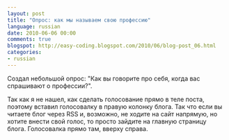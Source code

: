 ```yaml
---
layout: post
title: "Опрос: как мы называем свою профессию"
language: russian
date: 2010-06-06 00:00
comments: true
blogspot: http://easy-coding.blogspot.com/2010/06/blog-post_06.html
categories:
- russian
---
```

Создал небольшой опрос: "Как вы говорите про себя, когда вас спрашивают о профессии?".

Так как я не нашел, как сделать голосование прямо в теле поста, поэтому вставил голосовалку в правую колонку блога. Так что если вы читаете блог через RSS и, возможно, не ходите на сайт напрямую, но хотите внести свой голос, то просто зайдите на главную страницу блога. Голосовалка прямо там, вверху справа.
